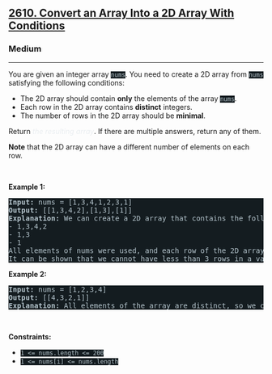 <h2><a href="https://leetcode.com/problems/convert-an-array-into-a-2d-array-with-conditions/">2610. Convert an Array Into a 2D Array With Conditions</a></h2><h3>Medium</h3><hr><div style="border-color: rgb(91, 119, 134) !important;"><p style="border-color: rgb(91, 119, 134) !important;">You are given an integer array <code style="background-color: rgb(20, 28, 32) !important; color: rgb(183, 198, 205) !important; border-color: rgb(83, 109, 121) !important;">nums</code>. You need to create a 2D array from <code style="background-color: rgb(20, 28, 32) !important; color: rgb(183, 198, 205) !important; border-color: rgb(83, 109, 121) !important;">nums</code> satisfying the following conditions:</p>

<ul style="border-color: rgb(91, 119, 134) !important;">
	<li style="border-color: rgb(91, 119, 134) !important;">The 2D array should contain <strong style="border-color: rgb(91, 119, 134) !important;">only</strong> the elements of the array <code style="background-color: rgb(20, 28, 32) !important; color: rgb(183, 198, 205) !important; border-color: rgb(83, 109, 121) !important;">nums</code>.</li>
	<li style="border-color: rgb(91, 119, 134) !important;">Each row in the 2D array contains <strong style="border-color: rgb(91, 119, 134) !important;">distinct</strong> integers.</li>
	<li style="border-color: rgb(91, 119, 134) !important;">The number of rows in the 2D array should be <strong style="border-color: rgb(91, 119, 134) !important;">minimal</strong>.</li>
</ul>

<p style="border-color: rgb(91, 119, 134) !important;">Return <em style="color: rgb(234, 238, 241) !important; border-color: rgb(91, 119, 134) !important;">the resulting array</em>. If there are multiple answers, return any of them.</p>

<p style="border-color: rgb(91, 119, 134) !important;"><strong style="border-color: rgb(91, 119, 134) !important;">Note</strong> that the 2D array can have a different number of elements on each row.</p>

<p style="border-color: rgb(91, 119, 134) !important;">&nbsp;</p>
<p style="border-color: rgb(91, 119, 134) !important;"><strong class="example" style="border-color: rgb(91, 119, 134) !important;">Example 1:</strong></p>

<pre style="background-color: rgb(20, 28, 32) !important; color: rgb(182, 198, 206) !important; border-color: rgb(83, 109, 122) !important;"><strong style="border-color: rgb(83, 109, 122) !important;">Input:</strong> nums = [1,3,4,1,2,3,1]
<strong style="border-color: rgb(83, 109, 122) !important;">Output:</strong> [[1,3,4,2],[1,3],[1]]
<strong style="border-color: rgb(83, 109, 122) !important;">Explanation:</strong> We can create a 2D array that contains the following rows:
- 1,3,4,2
- 1,3
- 1
All elements of nums were used, and each row of the 2D array contains distinct integers, so it is a valid answer.
It can be shown that we cannot have less than 3 rows in a valid array.</pre>

<p style="border-color: rgb(91, 119, 134) !important;"><strong class="example" style="border-color: rgb(91, 119, 134) !important;">Example 2:</strong></p>

<pre style="background-color: rgb(20, 28, 32) !important; color: rgb(182, 198, 206) !important; border-color: rgb(83, 109, 122) !important;"><strong style="border-color: rgb(83, 109, 122) !important;">Input:</strong> nums = [1,2,3,4]
<strong style="border-color: rgb(83, 109, 122) !important;">Output:</strong> [[4,3,2,1]]
<strong style="border-color: rgb(83, 109, 122) !important;">Explanation:</strong> All elements of the array are distinct, so we can keep all of them in the first row of the 2D array.
</pre>

<p style="border-color: rgb(91, 119, 134) !important;">&nbsp;</p>
<p style="border-color: rgb(91, 119, 134) !important;"><strong style="border-color: rgb(91, 119, 134) !important;">Constraints:</strong></p>

<ul style="border-color: rgb(91, 119, 134) !important;">
	<li style="border-color: rgb(91, 119, 134) !important;"><code style="background-color: rgb(20, 28, 32) !important; color: rgb(183, 198, 205) !important; border-color: rgb(83, 109, 121) !important;">1 &lt;= nums.length &lt;= 200</code></li>
	<li style="border-color: rgb(91, 119, 134) !important;"><code style="background-color: rgb(20, 28, 32) !important; color: rgb(183, 198, 205) !important; border-color: rgb(83, 109, 121) !important;">1 &lt;= nums[i] &lt;= nums.length</code></li>
</ul>
</div>